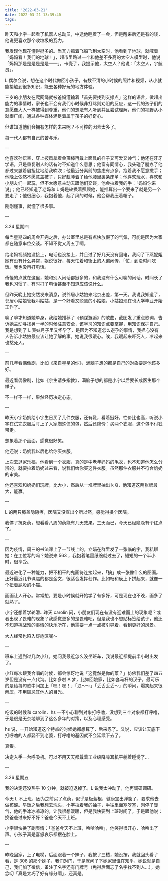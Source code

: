 ```yaml
---
title: '2022-03-21'
date: 2022-03-21 13:39:40
tags:
---
```


昨天和小宇一起看了机器人总动员，中途他睡着了一会，但是醒来后还是有的谈，他说更喜欢那个收垃圾的瓦力。

我发现他现在懂得挺多的。当瓦力抓着飞船飞到太空时，他看到了地球，就喊着「妈妈看！我们的地球！」，超市里路过一个和他差不多高的太空人模型时，他说「妈妈那是是是是是是——」，卡壳了，我提示他，太空人？他说：「太空人，宇航员」。

L 偶尔会说，想在这个时代做回小孩子，有数不清的小时候的照片和视频，从小就能接触到很多知识，能去各种好玩的地方体验。

三岁的小朋友在爬网绳就被爸妈灌输着「首先要找到支撑点」这样的语言，做超出能力的事情时，家长也不会有我们小时候非打骂则劝阻的反应，这一代的孩子们的意愿像大人一样被得到尊重，他们的想法有人听到并且尝试理解，他们的视野从小就很广阔，通过各种媒体满足着属于孩子的好奇心。

但谁知道他们会拥有怎样的未来呢？不可控的因素太多了。

每一代人都有自己的苦与乐。

--

他喜欢孙悟空，穿上披风拿着金箍棒再戴上面具的样子又可爱又帅气；他还在牙牙学语，只是重复别人的话有时不知道什么意思；他富有同情心，我头碰了腿疼了他都过来皱着眉担忧地给我吹吹；他最近分离前的焦虑有点多，抱着我不愿意撒手；他晚上依然不愿意盖被子，只好趁睡着了给他腰里裹条床单；他喜欢玩水，喜欢和小朋友们一起玩，但不太愿意主动去跟他们交谈，他会拉着我的手：「妈妈你来说」；他已经知道了老妈和 L 妈是轮换着照顾他，能推算出一个要来了就是另一个要走了；他很细心，我抱着他，起了风的时候，他会帮我压着帽子。

刚刚懂事，就懂了很多事。

--

3.24 星期四

每当星期四的周会开完之后，办公室里总是有点快放假了的气氛，可能是因为大家都在随意串位交谈。不知不觉又周五了啊。

给老妈视频她没接上，电话也没接上，并且过了好几天没有回电，我问了下燕妮姐她有没有什么异常，姐说很好，每天忙着和街上的人谝闲传，「忙」到没时间吃饭。我也没再打电话。

奇怪的点就在这里，她和别人闲话都挺多的，和我没有什么可聊的闲话。时间长了我也习惯了，有时打了电话甚至不知道应该说什么。

但昨天晚上她突然发来消息，说邻居小姑娘来北京出差，第一天。我说我知道了，邻居小姑娘管我叫姑姑，是一个好看又聪慧的小姑娘，小姑娘现在也大学毕业开始工作了。

聊了聊才知道她单身，我给她推荐了《预谋邂逅》的歌曲，截图发了重点歌词，告诉她主动寻找另一半的时候注意安全，该学习的知识点要掌握，用知识保护自己。我是想到了 L 表妹月子里又怀孕了，是因为不知道怎么避孕的事情，我担心没有人告诉小姑娘最应该让她了解的事。她说我很暖心。唉，我暖起来吓死人，冷起来也愁死人。

--

前几年看偶像剧，比如《来自星星的你》，满脑子想的都是自己的对象要是他该多好。

最近看偶像剧，比如《余生请多指教》，满脑子想的都是小宇以后要长成医生那个样子。

不一样不一样，果然经历决定心态。

--

昨天小宇奶奶给小宇生日买了几件衣服，还有鞋，看着挺好，性价比也高，听说小宇在试完衣服后盯上了人家蜘蛛侠的包，然后还降价：买两个衣服，这个包不付钱带走。

想象着那个画面，感觉很好笑。

他还说：奶奶我以后也给你买衣服。

上次去逛家乐福，他看到一个衣服，真的是中老年妈妈的毛衣，也不知道他怎么分辨的，就要拉着奶奶过来看，说我们给你买这件衣服。虽然那件衣服并不符合奶奶的审美。

他还喜欢和奶奶们玩牌，比大小，然后从一堆牌里抽出 k Q，他知道这两张牌最大，能赢。

--

L 的两只膝盖隐隐疼，医院又没查出个所以然，感觉得换个医院。

我停了抗炎药，想看看八周的药能有几天效果。三天而已，今天已经隐隐有个红点了。

--

因为疫情，周三的书法课上了一节线上的，立娟在群里发了一张临的字，我私聊她：在工位写的吗？她说来 563 ，我抱着笔墨纸碗就过去了，短短的一个半小时，很享受。

最近进化了一种能力，把不相干的鬼画符连接起来，「搞」成一张像什么的图画。正好最近几节课临的都是金文，很适合发挥创作。比如畅和辰上下拼起来，就像一个扭着屁股的小猫。

画画让人开心。常常想，要是小时候就开始学了有多好，可是现在也不晚，画多了就熟了。

小宇还想着学轮滑...昨天 carolin 问，小朋友们现在有没有迎难而上的现象呢？或者出现了畏难的现象？我感觉更多的是畏难吧，但是我也不想贴标签给孩子，他还不知道挑战难的事情的快乐所在，他需要一点一点被引导着，看到更好的风景。

大人经常也陷入舒适区呢～

--

班车上遇到过几次小红，她问我最近怎么没坐班车，我说最近都提前半小时出发了。

小红每次跟我合唱的时候，都会惊讶地说「这竟然是你的菜？」仿佛我们差了四五岁但是没有一点代沟。比如多啦 A 梦，比如回娘家，比如套马杆的汉子。最可乐的是给每句歌中间加上「嘿！嘿！」「浪～～」「丢丢丢丢～」的瞬间，爆笑起来很解压，不用顾忌其他人的目光。

--

吃饭的时候和 carolin、hs 一不小心聊到对象打呼噜，没想到三个对象都打呼噜，于是很是无奈地聊到了这么多年的对策，以及心理感受。

hs 说，一开始知道这个特点的时候她都想算了，后来忍了。又说，应该让天底下打呼噜的人都娶不到老婆，打呼噜的基因就不会延续下去了。

真狠。

决定入手一台呼吸机。可以不用天天都戴着工业级降噪耳机平躺着睡觉了...

--

3.26 星期五

我的决定还没热乎 10 分钟，就被迫退掉了。L 说我太冲动了，他再调研调研。

今天 L 不上班，因为之前买了点药，似乎是板蓝根，健康宝出弹窗了，要求他去做核酸。早饭之后我想去洗头，小宇拉着我的袖子，手往里面塞呀塞，刚停了暖气，他的手冰冰凉凉的，让我很想暖暖，但是我快要到上班时间了，于是跟他说：换爸爸过来好不好？爸爸今天不上班。

小宇很快换了副表情：「爸爸今天不上班，哈哈哈哈」，他笑得很开心，哈哈出了声。小孩子真是喜怒哀乐都摆在脸上。

--

昨晚回家，上了电梯，后面跟着一个妹子，我按了三楼，她没按，我就回头看了看，是 308 的那个妹子，我们对门，于是就问了下她家里谁在知乎，她说就是自己，我们加了微信，备注了名字还有门牌号（免得后面忘了名字找不到人...），她念叨「真是太巧了好有缘分啊」，还真是。





